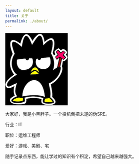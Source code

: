 ```yaml
---
layout: default
title: 关于
permalink: ./about/
---
```


![小黑胖子logo](./assets/酷企鹅.png)

大家好，我是小黑胖子。一个投机倒把未遂的伪SRE。

行业：IT

职位：运维工程师

爱好：游戏、美剧、宅

随手记录点东西，能让学过的知识有个积淀，希望自己越来越强大。

